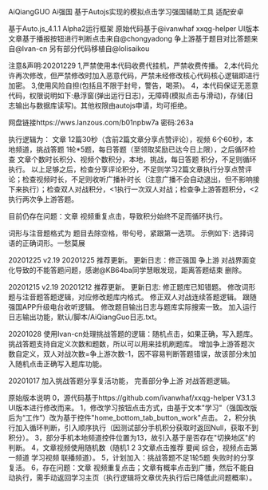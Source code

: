 AiQiangGUO
Ai强国 基于Autojs实现的模拟点击学习强国辅助工具 适配安卓

基于Auto.js_4.1.1 Alpha2运行框架 
原始代码基于@ivanwhaf xxqg-helper UI版本 
文章基于播报按钮进行判断点击来自@chongyadong 
争上游基于题目对比答题来自@Ivan-cn
另有部分代码移植自@lolisaikou

注意&声明:20201229
1,严禁使用本代码收费代挂机，严禁收费传播。
2,本代码允许再次修改，但严禁修改时加入恶意代码，严禁未经修改核心代码核心逻辑即进行加密。
3,使用风险自担(包括且不限于封号，警告，喝茶)。
4，本代码保证无恶意代码，权限说明如下:悬浮窗(弹出运行日志)，无障碍(模拟点击与滑动)，存储(日志输出与数据库读写)。其他权限由autojs申请，均可拒绝。

网盘链接https://wws.lanzous.com/b01npbw7a 密码:263a

执行逻辑为：
文章 12篇30秒（含前2篇文章分享点赞评论），视频 6个60秒，本地频道，挑战答题 1轮*5题，每日答题（至领取奖励已达今日上限），之后循环检查 文章个数时长积分、视频个数积分，本地，挑战，每日答题 积分，不足则循环执行。
以上足够之后，检查分享评论积分，不足则学习2篇文章执行分享点赞评论；检查视频时长，不足则收听广播补时长（注意广播不会自动退出，但不影响接下来执行）；检查双人对战积分，<1执行一次双人对战；检查争上游答题积分，<2执行两次争上游答题。

目前仍存在问题：文章 视频重复点击，导致积分始终不足而循环执行。

词形与注音题格式为 题目去除空格，带句号，紧跟第一选项。
示例如下: 选择词语的正确词形。一愁莫展

20201225 v2.19 20201225 推荐更新。
更新日志：修正强国 争上游 对战界面变化导致的不能答题问题，感谢@KB64ba同学慧眼发现，距离答题结束 删除。

20201215  v2.19 20201212 推荐更新。 
更新日志: 修正题库已知错题。 
修改词形题与注音题答题逻辑，对应修改题库内格式。
修正双人对战连续答题逻辑。
跟随强国APP升级电台收听逻辑。
修改题目输出日志与题库实际搜索一致。 
加入运行日志输出功能，默认/脚本/AiQiangGuo日志.txt。

20201028 
使用Ivan-cn处理挑战答题的逻辑：随机点击，如果正确，写入题库。 
挑战答题支持自定义次数和题数，所以可以用来挂机刷题库。 
增加争上游答题次数自定义，双人对战次数=争上游次数-1，因不容易判断答题错误，故该部分未加入随机点击正确写入题库功能。

20201017 
加入挑战答题分享复活功能，
完善部分争上游 对战答题逻辑。

原始版本说明
0，源代码基于https://github.com/ivanwhaf/xxqg-helper V3.1.3 UI版本进行修改而来。
1，修改学习按钮点击方式，由基于文本"学习"（强国改版后为“工作”）改为基于控件"home_bottom_tab_button_work"点击。 
2，积分执行加入循环判断，引入顺序执行（因测试部分手机积分获取时返回Null，获取不到积分）。 
3，部分手机本地频道控件位置为13，故引入基于是否存在"切换地区"的判断。
4，文章视频使用随机数（随机1 2 3文章点击推荐 要闻 综合，视频点击第一频道 学习视频 联播频道）。 
5，计划加入：挑战答题不足1轮5题 失败时的分享复活。 
6，存在问题：文章 视频重复点击；文章有概率点击到广播，然后不能自动执行，需手动返回学习主页（执行逻辑将文章优先执行后已降低此问题概率）。
